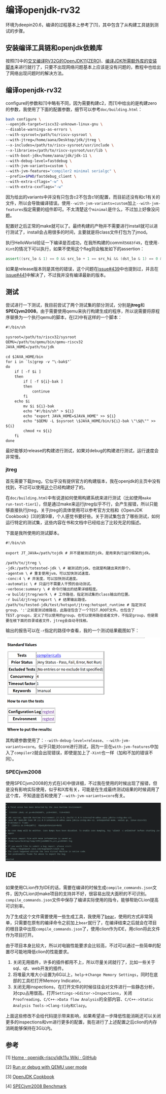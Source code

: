 # 编译openjdk-rv32



环境为deepin20.6，编译的过程基本上参考了[1]，其中包含了从构建工具链到测试的步骤。




## 安装编译工具链和openjdk依赖库

按照[1]中的[交叉编译RV32G的OpenJDK11(ZERO)](https://github.com/openjdk-riscv/jdk11u/wiki/Build-OpenJDK11(zero-VM)-for-RV32G)、[编译JDK所需额外库的安装脚本](https://github.com/openjdk-riscv/jdk11u/wiki/External-Libraries)来进行就行了，只要不出现网络问题基本上应该是没有问题的，教程中也给出了网络出现问题时的解决方法。



## 编译openjdk-rv32

configure的参数和[1]中略有不同，因为需要构建c2，而[1]中给出的是构建zero的参数，我使用了下面的配置参数，细节可以参考`doc/building.html`：

```bash
bash configure \
--openjdk-target=riscv32-unknown-linux-gnu \
--disable-warnings-as-errors \
--with-sysroot=/path/to/riscv-sysroot \
--with-jtreg=/home/aana/Desktop/jdk/jtreg \
--x-includes=/path/to/riscv-sysroot/usr/include \
--x-libraries=/path/to/riscv-sysroot/usr/lib \
--with-boot-jdk=/home/aana/jdk/jdk-11 \
--with-debug-level=fastdebug \
--with-jvm-variants=custom \
--with-jvm-features="compiler2 minimal serialgc" \
--prefix=$PWD/fastdebug_client \
--with-extra-cflags="-w" \
--with-extra-cxxflags="-w"
```

因为给出的variants中并没有只包含c2不包含c1的配置，而目前还没有和c1有关的文件，所以会导致编译错误。使用`--with-jvm-variants=custom`加上`--with-jvm-features`指定需要的组件即可。不太清楚这个`minimal`是什么，不过加上好像没问题。

配置好之后正常的make就可以了。最终构建的产物并不需要进行install就可以进行测试了，install会占用很多的时间，主要就是将class文件打包为了jmod。

执行HelloWorld验证一下编译是否成功，在我所构建的commit`5683f49`，在使用`-Xint`的情况下可以执行，如果不使用这个flag则会触发如下的assertion：

```c++
assert((src_lo & 1) == 0 && src_lo + 1 == src_hi && (dst_lo & 1) == 0 && dst_lo + 1 == dst_hi)
```

如果是release版本则是其他的错误，这个问题在[issue#439](https://github.com/openjdk-riscv/jdk11u/issues/439)中也提到过，并且在[issue#441](https://github.com/openjdk-riscv/jdk11u/pull/441)中解决了，不过我并没有编译最新的版本。



## 测试

尝试进行一下测试，我目前尝试了两个测试集的部分测试，分别是**jtreg**和**SPECjvm2008**。由于需要使用qemu来执行构建生成的程序，所以说需要将原程序替换为一个执行qemu的脚本，在[2]中有这样的一个脚本：

```shell
#!/bin/sh

sysroot=/path/to/riscv32/sysroot
QEMU=/path/to/qemu/bin/qemu-riscv32
JAVA_HOME=/path/to/jdk

cd $JAVA_HOME/bin
for i in `ls|grep -v "\-bak$"`
do 
    if [ -f $i ]
    then
        if [ -f ${i}-bak ]
        then 
            continue
        fi
    echo $i
        mv $i ${i}-bak
        echo "#!/bin/sh" > ${i}
        echo "export JAVA_HOME=$JAVA_HOME" >> ${i}
        echo "$QEMU -L $sysroot \$JAVA_HOME/bin/${i}-bak \"\$@\"" >> ${i}
        chmod +x ${i}
    fi
done
```

最好能够对release的构建进行测试，如果对debug的构建进行测试，运行速度会非常慢。


### jtreg

首先需要下载jtreg，它似乎没有提供官方的构建版本，我在openjdk的主页中没有找到，不过可以使用[这个](https://builds.shipilev.net/jtreg/)已经构建好了的。

在`doc/building.html`中有说道如何使用构建系统来进行测试（比如使用`make run-test-tier1`），但是通过make来运行jtreg似乎不行，会产生报错，所以只能够直接执行jtreg，关于jtreg的具体使用可以参考官方文档和《OpenJDK Cookbook》[3]的第9章，个人感觉书要好些。关于测试集包含了哪些测试，如何运行特定的测试集，这些内容在书和文档中已经给出了比较充足的描述。

下面是我所使用的测试脚本。

```shell
#!/bin/sh

export JT_JAVA=/path/tojdk # 并不是被测试的jdk，是用来执行运行框架的jdk。

/path/to/jtreg \
-jdk:/path/totested-jdk \ # 被测试的jdk，也就是构建出来的那个。
-agentvm \ # 重复使用jvm，可以加快测试速度。
-conc:4 \ # 并发度，可以加快测试速度。
-automatic \ # 只运行不需要人干预的自动测试。
-verbose:summary \ # 命令行输出的结果详细程度。
-w build/jtreg/work \ # 工作路径，指定测试集的class输出的位置。
-r build/jtreg/report \ # 结果输出路径。
/path/to/tested-jdk/test/hotspot/jtreg:hotspot_runtime # 指定测试group，':'之前是测试根路径，此路径包含了一个TEST.ROOT文件。也包含了TEST.groups，定义了可以使用的group。也可以使用路径或者文件，不指定group，但是需要在根下面的目录或者文件，jtreg会自动寻找根。
```

输出的报告可以在`-r`指定的路径中查看，我的一个测试结果截图如下：

![image-20220725141201364](image-20220725141201364.png)

其构建参数使用了：`--with-debug-level=release`、`--with-jvm-variants=core`。似乎只能对core进行测试，因为一旦在`with-jvm-features`中加入了`compiler2`就会出现错误，即使是加上了`-Xint`也一样（加和不加的错误不同）。

### SPECjvm2008

使用SPECjvm2008的方式在[4]中很详细，不过我在使用的时候出现了报错，但是没有影响实际使用，似乎和X库有关，可能是在生成最终测试结果的时候调用了这个库，不知道是否和使用了`--with-jvm-variants=core`有关。

![image-20220725144248117](image-20220725144248117.png)



## IDE

如果使用CLion作为IDE的话，需要在编译的时候生成`compile_commands.json`文件，因为CLion对make项目的支持并不好，很容易出现大面积的不可识别。`compile_commands.json`文件中保存了编译实际使用的指令，能够帮助CLion提高可识别率。

为了生成这个文件需要使用一些生成工具，我使用了[bear](https://github.com/rizsotto/Bear)，使用的方式非常简单，只需要在原有的编译命令之前加上`bear`就行了，在编译结束之后就会在项目的根目录中出现`compile_commands.json`了，使用clion作为IDE，用clion将此文件作为项目打开。

由于项目本身比较大，所以对电脑性能要求会比较高，不过可以通过一些简单的配置尽可能地降低clion的性能要求。

1. 关闭无用插件，许多的插件都用不上，所以尽量关闭就行了，比如一些关于sql、qt、web开发的插件。
2. 将堆最大堆大小设置为6G以上，`help`->`Change Memory Settings`，同时在底部的工具栏打开Memory Indicator。
3. 关闭无用inspections，在打开文件的时候往往会对文件进行一些静态分析，对cpu占用很高。打开`Settings->Editor->Inspections`，关闭`Proofreading`、`C/C++->Data flow Analysis`的全部内容、`C/C++->Static Analysis Tools->Clang-tidy和Clazy`。

上面这些修改不会给代码提示带来影响，如果希望进一步降低性能消耗还可以关闭更多的inspections和vm进行更多的配置，我在进行了上述配置之后clion的内存消耗能够保持在3G以内。



## 参考

[1] [Home · openjdk-riscv/jdk11u Wiki · GitHub](https://github.com/openjdk-riscv/jdk11u/wiki)

[2] [Run or debug with QEMU user mode](https://github.com/openjdk-riscv/jdk11u/wiki/Run-or-debug-with-QEMU-user-mode)

[3] [OpenJDK Cookbook](https://www.packtpub.com/product/openjdk-cookbook/9781849698405)

[4] [SPECjvm2008 Benchmark](https://github.com/openjdk-riscv/jdk11u/wiki/SPECjvm2008-Benchmark)

